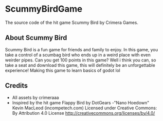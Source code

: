 # ScummyBirdGame
The source code of the hit game Scummy Bird by Crimera Games.
## About Scummy Bird
Scummy Bird is a fun game for friends and family to enjoy. In this game, you take a control of a scumbag bird who ends up in a weird place with even weirder pipes. Can you get 100 points in this game? Well i think you can, so take a seat and download this game, this will definitely be an unforgettable experience!
Making this game to learn basics of godot lol
## Credits
- All assets by crimeraaa
- Inspired by the hit game Flappy Bird by DotGears
-"Nano Hoedown" Kevin MacLeod (incompetech.com)
Licensed under Creative Commons: By Attribution 4.0 License
http://creativecommons.org/licenses/by/4.0/
